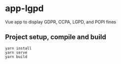 # app-lgpd

Vue app to display GDPR, CCPA, LGPD, and POPI fines

## Project setup, compile and build
```
yarn install
yarn serve
yarn build
```
